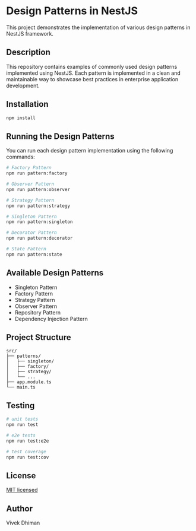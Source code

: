 # Design Patterns in NestJS

This project demonstrates the implementation of various design patterns in NestJS framework.

## Description

This repository contains examples of commonly used design patterns implemented using NestJS. Each pattern is implemented in a clean and maintainable way to showcase best practices in enterprise application development.

## Installation

```bash
npm install
```

## Running the Design Patterns

You can run each design pattern implementation using the following commands:

```bash
# Factory Pattern
npm run pattern:factory

# Observer Pattern
npm run pattern:observer

# Strategy Pattern
npm run pattern:strategy

# Singleton Pattern
npm run pattern:singleton

# Decorator Pattern
npm run pattern:decorator

# State Pattern
npm run pattern:state
```

## Available Design Patterns

- Singleton Pattern
- Factory Pattern
- Strategy Pattern
- Observer Pattern
- Repository Pattern
- Dependency Injection Pattern

## Project Structure

```
src/
├── patterns/
│   ├── singleton/
│   ├── factory/
│   ├── strategy/
│   └── ...
├── app.module.ts
└── main.ts
```

## Testing

```bash
# unit tests
npm run test

# e2e tests
npm run test:e2e

# test coverage
npm run test:cov
```

## License

[MIT licensed](LICENSE)

## Author

Vivek Dhiman
